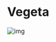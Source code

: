 # Vegeta


![img](https://images-wixmp-ed30a86b8c4ca887773594c2.wixmp.com/f/d204b4c7-980f-4947-a70d-2663f0d25d89/dbqyqws-8dfefd49-c2fd-4dc3-9009-e0f1317097ec.gif?token=eyJ0eXAiOiJKV1QiLCJhbGciOiJIUzI1NiJ9.eyJzdWIiOiJ1cm46YXBwOjdlMGQxODg5ODIyNjQzNzNhNWYwZDQxNWVhMGQyNmUwIiwiaXNzIjoidXJuOmFwcDo3ZTBkMTg4OTgyMjY0MzczYTVmMGQ0MTVlYTBkMjZlMCIsIm9iaiI6W1t7InBhdGgiOiJcL2ZcL2QyMDRiNGM3LTk4MGYtNDk0Ny1hNzBkLTI2NjNmMGQyNWQ4OVwvZGJxeXF3cy04ZGZlZmQ0OS1jMmZkLTRkYzMtOTAwOS1lMGYxMzE3MDk3ZWMuZ2lmIn1dXSwiYXVkIjpbInVybjpzZXJ2aWNlOmZpbGUuZG93bmxvYWQiXX0.EKaQEYx_mUdmf8FpNczT0jYcd-LbunC_Za1oZE4l5x0)
